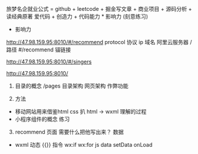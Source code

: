 旅梦名企就业公式 = github + leetcode + 掘金写文章 + 商业项目 + 源码分析 + 读经典原著
  爱代码 + 创造力 + 代码能力 * 影响力 (刻意练习)
- 影响力

http://47.98.159.95:8010/#/recommend
protocol 协议
ip 域名 阿里云服务器 
/ 路径
#/recommend   锚链接

http://47.98.159.95:8010/#/singers

http://47.98.159.95:8010/

1. 目录的概念
 /pages
 目录架构
 网页架构
 作弊功能

2. 方法
  - 移动网站用来借鉴html css 扒
    html -> wxml  理解的过程
  - 小程序组件的概念 练习

3. recommend 页面
  需要什么把他写出来？ 数据
 - wxml
   动态 {{}} 
   指令 wx:if wx:for
   js data setData onLoad
 